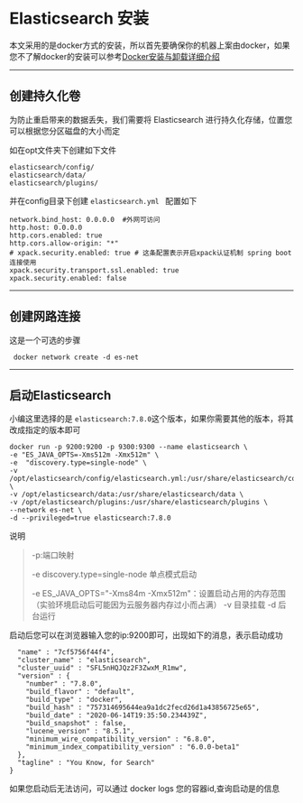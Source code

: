 # Elasticsearch 安装

本文采用的是docker方式的安装，所以首先要确保你的机器上案由docker，如果您不了解docker的安装可以参考[Docker安装与卸载详细介绍](https://blog.csdn.net/weixin_38937840/article/details/104428747)

---

## 创建持久化卷

为防止重启带来的数据丢失，我们需要将 Elasticsearch 进行持久化存储，位置您可以根据您分区磁盘的大小而定

如在opt文件夹下创建如下文件

```
elasticsearch/config/
elasticsearch/data/
elasticsearch/plugins/
```

并在config目录下创建 `elasticsearch.yml ` 配置如下

```
network.bind_host: 0.0.0.0  #外网可访问
http.host: 0.0.0.0
http.cors.enabled: true
http.cors.allow-origin: "*"
# xpack.security.enabled: true # 这条配置表示开启xpack认证机制 spring boot连接使用
xpack.security.transport.ssl.enabled: true
xpack.security.enabled: false
```

----

## 创建网路连接

这是一个可选的步骤

```
 docker network create -d es-net
```

---

## 启动Elasticsearch

小编这里选择的是 `elasticsearch:7.8.0`这个版本，如果你需要其他的版本，将其改成指定的版本即可

```
docker run -p 9200:9200 -p 9300:9300 --name elasticsearch \
-e "ES_JAVA_OPTS=-Xms512m -Xmx512m" \
-e  "discovery.type=single-node" \
-v /opt/elasticsearch/config/elasticsearch.yml:/usr/share/elasticsearch/config/elasticsearch.yml \
-v /opt/elasticsearch/data:/usr/share/elasticsearch/data \
-v /opt/elasticsearch/plugins:/usr/share/elasticsearch/plugins \
--network es-net \
-d --privileged=true elasticsearch:7.8.0
```

说明

> -p:端口映射
>
> -e discovery.type=single-node 单点模式启动
>
> -e ES_JAVA_OPTS="-Xms84m -Xmx512m"：设置启动占用的内存范围（实验环境启动后可能因为云服务器内存过小而占满）
> -v 目录挂载
> -d 后台运行

启动后您可以在浏览器输入您的ip:9200即可，出现如下的消息，表示启动成功

```
  "name" : "7cf5756f44f4",
  "cluster_name" : "elasticsearch",
  "cluster_uuid" : "SFL5nHQJQz2F3ZwxM_R1mw",
  "version" : {
    "number" : "7.8.0",
    "build_flavor" : "default",
    "build_type" : "docker",
    "build_hash" : "757314695644ea9a1dc2fecd26d1a43856725e65",
    "build_date" : "2020-06-14T19:35:50.234439Z",
    "build_snapshot" : false,
    "lucene_version" : "8.5.1",
    "minimum_wire_compatibility_version" : "6.8.0",
    "minimum_index_compatibility_version" : "6.0.0-beta1"
  },
  "tagline" : "You Know, for Search"
}
```

如果您启动后无法访问，可以通过 docker logs 您的容器id,查询启动是的信息